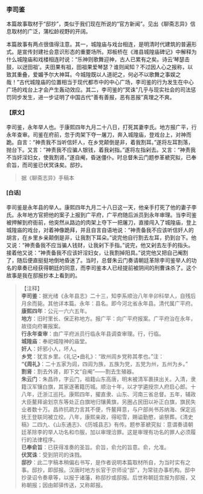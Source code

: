 <script type="text/javascript">
    var head = document.getElementsByTagName('head')[0];
    cssURL = '/public/liao.css';
    linkTag = document.createElement('link');
    linkTag.href = cssURL;
    linkTag.setAttribute('type','text/css');
    linkTag.setAttribute('rel','stylesheet');
    head.appendChild(linkTag);
</script>
### 李司鉴

本篇故事取材于“邸抄”，类似于我们现在所说的“官方新闻”。见出《聊斋志异》信息取材的广泛，蒲松龄视野的开阔。

本篇故事有两点很值得注意。其一，城隍庙与戏台相连，是明清时代建筑的普遍形式。是宣传封建社会意识形态的重要场所。郑板桥在《潍县城隍庙碑记》中解释为什么城隍庙和戏楼相连时说：“乐神则歌舞迎神，古人已累有之矣。诗云‘琴瑟击鼓，以迓田祖’。夫田果有祖，田祖果爱琴瑟？谁则闻知？不过因人心之报称，以致其重叠，爱媚予尔大神耳。今城隍既以人道祀之，何必不以歌舞之事娱之哉！”古代城隍庙的位置相当于现代都市中的中心广场，李司鉴的行为发生在中心广场的戏台上才会产生轰动效应。其二，李司鉴的“冥诛”几乎与现实社会的司法惩罚同步发生，进一步证明了中国古代“善有善报，恶有恶报”真理之不爽。

#### 【原文】
<section>
李司鉴，永年举人也。于康熙四年九月二十八日，打死其妻李氏。地方报广平，行永年查审。司鉴在府前，忽于肉架下夺一屠刀，奔入城隍庙，登戏台上，对神而跪。自言：“神责我不当听信奸人，在乡党颠倒是非，着我割耳。”遂将左耳割落，抛台下。又言：”神责我不应骗人银钱，着我剁指。”遂将左指剁去。又言：“神责我不当奸淫妇女，使我割肾。”遂自阉，昏迷僵仆。时总督朱云门题参革褫究拟，已奉俞旨，而司鉴已伏冥诛矣。邸抄。

</section>

> 据《聊斋志异》手稿本

#### [白话]
<aside>

李司鉴是永年县的举人。康熙四年九月二十八日这一天，他亲手打死了他的妻子李氏。永年地方官把他的案子上报到广平府，广平府随后派员到永年审理。当李司鉴被押解到府衙前，他突然从路边的肉架上夺下一把屠刀，直接闯入了城隍庙，登上城隍庙的戏台，对着神像跪拜，并且自言自语地说：“神责备我不应该听信奸人的胡言，在乡里乡亲颠倒是非，让我割下耳朵。”说完他自行割去左耳，扔到台下。他又说：“神责备我不应当骗人钱财，让我剁下手指。”说完，他又剁去左手的指头。接着他又说：“神责备我不应该奸淫妇女，让我割掉阳具。”说完他又把自己阉割了，随后便直挺挺地倒地昏迷了。当时，总督朱云门奏请朝廷革除李司鉴举人的功名的章奏已经获得朝廷的同意，而李司鉴本人已经提前被阴间的刑曹诛杀了。这个故事是我在邸报抄本上看到的。

</aside>

> 【注释】  
<b>李司鉴</b>：据光绪《永年县志》二十三，知李系顺治八年辛卯科举人，自残后月余而毙。其他详本篇。永年：县名。即今河北省永年县。清代属广平府。  
<b>康熙四年</b>：公元一六六五年。  
<b>地方</b>：旧时里长、保正称地方。报广平：向广平府报案。广平府治在永年，故径向府署报案。  
<b>行永年查审</b>：由广平府派员行临永年县调查审理。行，行临。  
<b>城隍庙</b>：奉祀城隍神的庙堂。  
<b>奸人</b>：奸邪小人，坏人。  
<b>乡党</b>：犹言乡里。《礼记•曲礼》：“故州闾乡党称其孝也。”注：  
<b>“《周礼》</b>：二十五家为闾，四闾为族，五族为党，五党为州，五州为乡。”  
<b>割肾</b>：割去外肾，即下文“自阉”——割去生殖器。  
<b>朱云门</b>：朱昌祚，字云门，祖籍山东高唐，明末被清军裹挟出关。入清，隶籍汉军镶白旗，其家遂著籍历城。顺治十年，以才学遴授宗人府启心郎。十八年，迁浙江巡托。康熙四年，擢直隶、山东、河南三省总督。五年，辅政大臣鳌拜谕划京东等处正白旗地归镶黄旗，另圈占民田以补正白旗，旗民失业者数十万。昌祚抗疏力言其不便，忤鳌拜意，与户部尚书苏纳海、保定巡抚王登联同被立绞。八年，康熙亲政，得昭雪，赐谥勤愍，谕祭葬。《清史稿》二四九、《山东通志》、《历城县志》有传。题参革褫究拟：意谓奏请朝廷革除李的举人功名和巾服，加以审理洽罪。这是审理有功名的罪人必须履行的法律程序。  
<b>已奉俞旨</b>：已获得准奏的圣旨。俞旨，俞允的旨意。俞，允准。  
<b>伏冥诛</b>：受到阴司的诛戮。  
<b>邸抄</b>：此二字稿本稍偏右书写，是作者说明本篇取材所自，为当时实有之事。邸抄，即邸报。汉唐时地方长官于京师设“邸”，为常驻办事机构。邸中抄录诏令奏章等，以报于诸藩，称邸抄或邸报。后世称朝廷宫报为邸报，又称朝报；因由邮驿传送，又称邮报。  
